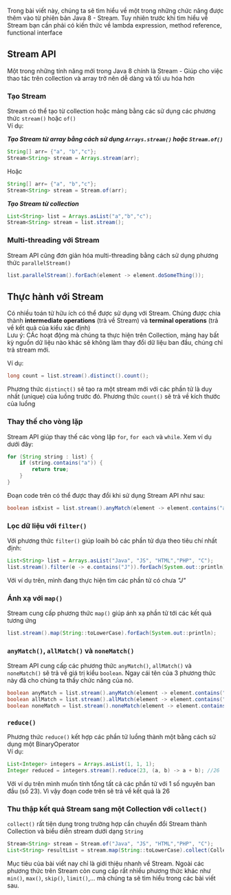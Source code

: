 Trong bài viết này, chúng ta sẽ tìm hiểu về một trong những chức năng được thêm vào từ phiên bản Java 8 - Stream. Tuy nhiên trước khi tìm hiểu về Stream bạn cần phải có kiến thức về lambda expression, method reference, functional interface  

## Stream API  
Một trong những tính năng mới trong Java 8 chính là Stream - Giúp cho việc thao tác trên collection và array trở nên dễ dàng và tối ưu hóa hơn  

### Tạo Stream  
Stream có thể tạo từ collection hoặc mảng bằng các sử dụng các phương thức `stream()` hoặc `of()`  
Ví dụ:  

***Tạo Stream từ array bằng cách sử dụng `Arrays.stream()` hoặc `Stream.of()`***
```java
String[] arr= {"a", "b","c"};
Stream<String> stream = Arrays.stream(arr);
```

Hoặc
```java
String[] arr= {"a", "b","c"};
Stream<String> stream = Stream.of(arr);
```

***Tạo Stream từ collection***
```java
List<String> list = Arrays.asList("a","b","c");
Stream<String> stream = list.stream();
```

### Multi-threading với Stream
Stream API cũng đơn giản hóa multi-threading bằng cách sử dụng phương thức `parallelStream()`  

```java
list.parallelStream().forEach(element -> element.doSomeThing());
```

## Thực hành với Stream
Có nhiều toán tử hữu ích có thể được sử dụng với Stream. Chúng được chia thành **intermediate operations** (trả về Stream<T>) và **terminal operations** (trả về kết quả của kiểu xác định)  
Lưu ý: CÁc hoạt động mà chúng ta thực hiện trên Collection, mảng hay bất kỳ nguồn dữ liệu nào khác sẽ không làm thay đổi dữ liệu ban đầu, chúng chỉ trả stream mới.  

Ví dụ:  
```java
long count = list.stream().distinct().count();
```
Phương thức `distinct()` sẽ tạo ra một stream mới với các phần tử là duy nhất (unique) của luồng trước đó. Phương thức `count()` sẽ trả về kích thước của luồng  

### Thay thế cho vòng lặp  
Stream API giúp thay thế các vòng lặp `for`, `for each` và `while`. Xem ví dụ dưới đây: 

```java
for (String string : list) {
    if (string.contains("a")) {
        return true;
    }
}
```
Đoạn code trên có thể được thay đổi khi sử dụng Stream API như sau:  
```java
boolean isExist = list.stream().anyMatch(element -> element.contains("a"));
```

### Lọc dữ liệu với `filter()`
Với phương thức `filter()` giúp loaih bỏ các phần tử dựa theo tiêu chí nhất định:  

```java
List<String> list = Arrays.asList("Java", "JS", "HTML","PHP", "C");
list.stream().filter(e -> e.contains("J")).forEach(System.out::println);
```  
Với ví dụ trên, mình đang thực hiện tìm các phần tử có chưa *"J"* 


### Ánh xạ với `map()`
Stream cung cấp phương thức `map()` giúp ánh xạ phần tử tới các kết quả tương ứng  

```java
list.stream().map(String::toLowerCase).forEach(System.out::println);
```


### `anyMatch()`, `allMatch()` và `noneMatch()`
Stream API cung cấp các phương thức `anyMatch()`, `allMatch()` và `noneMatch()` sẽ trả về giá trị kiểu `boolean`. Ngay cái tên của 3 phương thức này đã cho chúng ta thấy chức năng của nó.  
```java
boolean anyMatch = list.stream().anyMatch(element -> element.contains("a")); // true
boolean allMatch = list.stream().allMatch(element -> element.contains("a")); // false
boolean noneMatch = list.stream().noneMatch(element -> element.contains("a")); // false
```

### `reduce()`  
Phương thức `reduce()` kết hợp các phần tử luồng thành một bằng cách sử dụng một BinaryOperator  
Ví dụ:  
```java
List<Integer> integers = Arrays.asList(1, 1, 1);
Integer reduced = integers.stream().reduce(23, (a, b) -> a + b); //26
``` 
Với ví dụ trên mình muốn tính tổng tất cả các phần tử với 1 số nguyên ban đầu (số 23). Vì vậy đoạn code trên sẽ trả về kết quả là 26  

### Thu thập kết quả Stream sang một Collection với `collect()`  
`collect()` rất tiện dụng trong trường hợp cần chuyển đổi Stream thành Collection và biểu diễn stream dưới dạng `String`  

```java
Stream<String> stream = Stream.of("Java", "JS", "HTML","PHP", "C");
List<String> resultList = stream.map(String::toLowerCase).collect(Collectors.toList());
```


Mục tiêu của bài viết nay chỉ là giới thiệu nhanh về Stream. 
Ngoài các phương thức trên Stream còn cung cấp rất nhiều phương thức khác như `min()`, `max()`, `skip()`, `limit()`,... mà chúng ta sẽ tìm hiểu trong các bài viết sau.    





